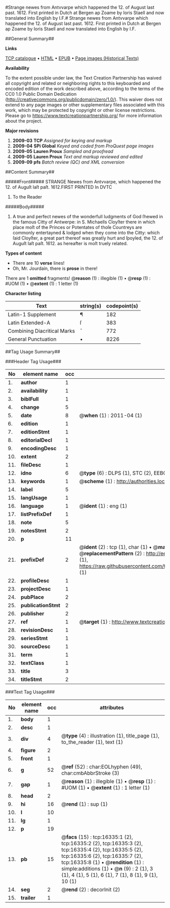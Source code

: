 #Strange newes from Antvvarpe which happened the 12. of August last past. 1612. First printed in Dutch at Bergen ap Zoame by Ioris Staell and now translated into English by I.F.#
Strange newes from Antvvarpe which happened the 12. of August last past. 1612. First printed in Dutch at Bergen ap Zoame by Ioris Staell and now translated into English by I.F.

##General Summary##

**Links**

[TCP catalogue](http://www.ota.ox.ac.uk/tcp/)  • 
[HTML](http://tei.it.ox.ac.uk/tcp/Texts-HTML/free/A20/A20518.html)  • 
[EPUB](http://tei.it.ox.ac.uk/tcp/Texts-EPUB/free/A20/A20518.epub) • 
[Page images (Historical Texts)](https://historicaltexts.jisc.ac.uk/eebo-99851080e)

**Availability**

To the extent possible under law, the Text Creation Partnership has waived all copyright and related or neighboring rights to this keyboarded and encoded edition of the work described above, according to the terms of the CC0 1.0 Public Domain Dedication (http://creativecommons.org/publicdomain/zero/1.0/). This waiver does not extend to any page images or other supplementary files associated with this work, which may be protected by copyright or other license restrictions. Please go to https://www.textcreationpartnership.org/ for more information about the project.

**Major revisions**

1. __2009-03__ __TCP__ *Assigned for keying and markup*
1. __2009-04__ __SPi Global__ *Keyed and coded from ProQuest page images*
1. __2009-05__ __Lauren Proux__ *Sampled and proofread*
1. __2009-05__ __Lauren Proux__ *Text and markup reviewed and edited*
1. __2009-09__ __pfs__ *Batch review (QC) and XML conversion*

##Content Summary##

#####Front#####
STRANGE Newes from Antvvarpe, which happened the 12. of Auguſt laſt paſt. 1612.FIRST PRINTED In DVTC
1. To the Reader

#####Body#####

1. A true and perfect newes of the wonderfull Iudgments of God ſhewed in the famous Citty of Antwerpe: in S. Michaells Cloyſter there in which place moſt of the Princes or Potentates of thoſe Countreys are commonly entertayned & lodged when they come into the Citty: which ſaid Cloyſter, a great part thereof was greatly hurt and ſpoyled, the 12. of Auguſt laſt paſt. 1612. as hereafter is moſt truely related.

**Types of content**

  * There are 10 **verse** lines!
  * Oh, Mr. Jourdain, there is **prose** in there!

There are 1 **omitted** fragments! 
 @__reason__ (1) : illegible (1)  •  @__resp__ (1) : #UOM (1)  •  @__extent__ (1) : 1 letter (1)

**Character listing**


|Text|string(s)|codepoint(s)|
|---|---|---|
|Latin-1 Supplement|¶|182|
|Latin Extended-A|ſ|383|
|Combining             Diacritical Marks|̄|772|
|General Punctuation|•|8226|

##Tag Usage Summary##

###Header Tag Usage###

|No|element name|occ|attributes|
|---|---|---|---|
|1.|__author__|1||
|2.|__availability__|1||
|3.|__biblFull__|1||
|4.|__change__|5||
|5.|__date__|8| @__when__ (1) : 2011-04 (1)|
|6.|__edition__|1||
|7.|__editionStmt__|1||
|8.|__editorialDecl__|1||
|9.|__encodingDesc__|1||
|10.|__extent__|2||
|11.|__fileDesc__|1||
|12.|__idno__|6| @__type__ (6) : DLPS (1), STC (2), EEBO-CITATION (1), PROQUEST (1), VID (1)|
|13.|__keywords__|1| @__scheme__ (1) : http://authorities.loc.gov/ (1)|
|14.|__label__|5||
|15.|__langUsage__|1||
|16.|__language__|1| @__ident__ (1) : eng (1)|
|17.|__listPrefixDef__|1||
|18.|__note__|5||
|19.|__notesStmt__|2||
|20.|__p__|11||
|21.|__prefixDef__|2| @__ident__ (2) : tcp (1), char (1)  •  @__matchPattern__ (2) : ([0-9\-]+):([0-9IVX]+) (1), (.+) (1)  •  @__replacementPattern__ (2) : http://eebo.chadwyck.com/downloadtiff?vid=$1&page=$2 (1), https://raw.githubusercontent.com/textcreationpartnership/Texts/master/tcpchars.xml#$1 (1)|
|22.|__profileDesc__|1||
|23.|__projectDesc__|1||
|24.|__pubPlace__|2||
|25.|__publicationStmt__|2||
|26.|__publisher__|2||
|27.|__ref__|1| @__target__ (1) : http://www.textcreationpartnership.org/docs/. (1)|
|28.|__revisionDesc__|1||
|29.|__seriesStmt__|1||
|30.|__sourceDesc__|1||
|31.|__term__|1||
|32.|__textClass__|1||
|33.|__title__|3||
|34.|__titleStmt__|2||


###Text Tag Usage###

|No|element name|occ|attributes|
|---|---|---|---|
|1.|__body__|1||
|2.|__desc__|1||
|3.|__div__|4| @__type__ (4) : illustration (1), title_page (1), to_the_reader (1), text (1)|
|4.|__figure__|2||
|5.|__front__|1||
|6.|__g__|52| @__ref__ (52) : char:EOLhyphen (49), char:cmbAbbrStroke (3)|
|7.|__gap__|1| @__reason__ (1) : illegible (1)  •  @__resp__ (1) : #UOM (1)  •  @__extent__ (1) : 1 letter (1)|
|8.|__head__|2||
|9.|__hi__|16| @__rend__ (1) : sup (1)|
|10.|__l__|10||
|11.|__lg__|1||
|12.|__p__|19||
|13.|__pb__|15| @__facs__ (15) : tcp:16335:1 (2), tcp:16335:2 (2), tcp:16335:3 (2), tcp:16335:4 (2), tcp:16335:5 (2), tcp:16335:6 (2), tcp:16335:7 (2), tcp:16335:8 (1)  •  @__rendition__ (1) : simple:additions (1)  •  @__n__ (9) : 2 (1), 3 (1), 4 (1), 5 (1), 6 (1), 7 (1), 8 (1), 9 (1), 10 (1)|
|14.|__seg__|2| @__rend__ (2) : decorInit (2)|
|15.|__trailer__|1||
